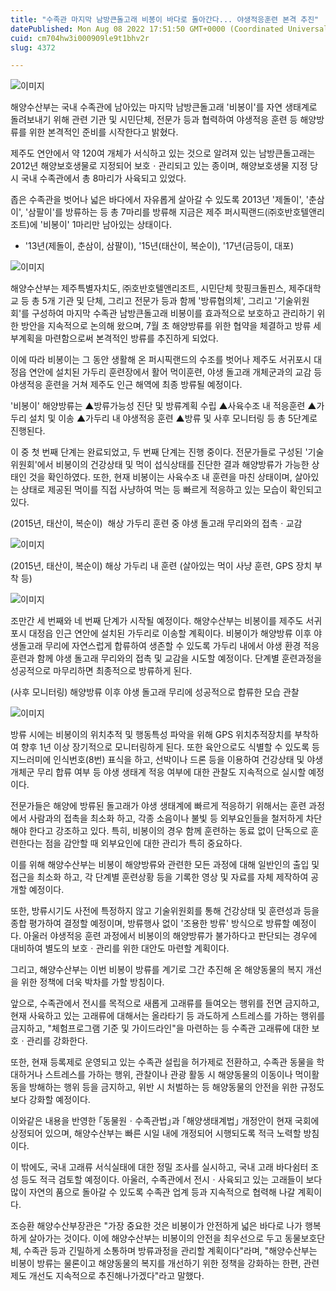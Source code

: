 ```yaml
---
title: "수족관 마지막 남방큰돌고래 비봉이 바다로 돌아간다... 야생적응훈련 본격 추진"
datePublished: Mon Aug 08 2022 17:51:50 GMT+0000 (Coordinated Universal Time)
cuid: cm704hw3i000909le9t1bhv2r
slug: 4372

---
```



![이미지](https://cdn.hashnode.com/res/hashnode/image/upload/v1739256628844/83cc50d3-ea38-438c-942f-a72e7aaa043a.png)

해양수산부는 국내 수족관에 남아있는 마지막 남방큰돌고래 '비봉이'를 자연 생태계로 돌려보내기 위해 관련 기관 및 시민단체, 전문가 등과 협력하여 야생적응 훈련 등 해양방류를 위한 본격적인 준비를 시작한다고 밝혔다.

제주도 연안에서 약 120여 개체가 서식하고 있는 것으로 알려져 있는 남방큰돌고래는 2012년 해양보호생물로 지정되어 보호ㆍ관리되고 있는 종이며, 해양보호생물 지정 당시 국내 수족관에서 총 8마리가 사육되고 있었다.

좁은 수족관을 벗어나 넓은 바다에서 자유롭게 살아갈 수 있도록 2013년 '제돌이', '춘삼이', '삼팔이'를 방류하는 등 총 7마리를 방류해 지금은 제주 퍼시픽랜드(㈜호반호텔앤리조트)에 '비봉이' 1마리만 남아있는 상태이다.

* '13년(제돌이, 춘삼이, 삼팔이), '15년(태산이, 복순이), '17년(금등이, 대포)

![이미지](https://cdn.hashnode.com/res/hashnode/image/upload/v1739256630761/23b1c0f3-c2e7-4d26-b1af-fd10995e7034.png)

해양수산부는 제주특별자치도, ㈜호반호텔앤리조트, 시민단체 핫핑크돌핀스, 제주대학교 등 총 5개 기관 및 단체, 그리고 전문가 등과 함께 '방류협의체', 그리고 '기술위원회'를 구성하여 마지막 수족관 남방큰돌고래 비봉이를 효과적으로 보호하고 관리하기 위한 방안을 지속적으로 논의해 왔으며, 7월 초 해양방류를 위한 협약을 체결하고 방류 세부계획을 마련함으로써 본격적인 방류를 추진하게 되었다.

이에 따라 비봉이는 그 동안 생활해 온 퍼시픽랜드의 수조를 벗어나 제주도 서귀포시 대정읍 연안에 설치된 가두리 훈련장에서 활어 먹이훈련, 야생 돌고래 개체군과의 교감 등 야생적응 훈련을 거쳐 제주도 인근 해역에 최종 방류될 예정이다.

'비봉이' 해양방류는 ▲방류가능성 진단 및 방류계획 수립 ▲사육수조 내 적응훈련 ▲가두리 설치 및 이송 ▲가두리 내 야생적응 훈련 ▲방류 및 사후 모니터링 등 총 5단계로 진행된다.

이 중 첫 번째 단계는 완료되었고, 두 번째 단계는 진행 중이다. 전문가들로 구성된 '기술위원회'에서 비봉이의 건강상태 및 먹이 섭식상태를 진단한 결과 해양방류가 가능한 상태인 것을 확인하였다. 또한, 현재 비봉이는 사육수조 내 훈련을 마친 상태이며, 살아있는 상태로 제공된 먹이를 직접 사냥하여 먹는 등 빠르게 적응하고 있는 모습이 확인되고 있다.

(2015년, 태산이, 복순이)  해상 가두리 훈련 중 야생 돌고래 무리와의 접촉ㆍ교감

![이미지](https://cdn.hashnode.com/res/hashnode/image/upload/v1739256633017/d0365e8c-543b-4f04-813c-e2309e550e3d.png)

(2015년, 태산이, 복순이) 해상 가두리 내 훈련 (살아있는 먹이 사냥 훈련, GPS 장치 부착 등)

![이미지](https://cdn.hashnode.com/res/hashnode/image/upload/v1739256635415/9d3c100f-1949-4417-8a8d-d1cb235bceb5.png)

조만간 세 번째와 네 번째 단계가 시작될 예정이다. 해양수산부는 비봉이를 제주도 서귀포시 대정읍 인근 연안에 설치된 가두리로 이송할 계획이다. 비봉이가 해양방류 이후 야생돌고래 무리에 자연스럽게 합류하여 생존할 수 있도록 가두리 내에서 야생 환경 적응 훈련과 함께 야생 돌고래 무리와의 접촉 및 교감을 시도할 예정이다. 단계별 훈련과정을 성공적으로 마무리하면 최종적으로 방류하게 된다.

(사후 모니터링) 해양방류 이후 야생 돌고래 무리에 성공적으로 합류한 모습 관찰

![이미지](https://cdn.hashnode.com/res/hashnode/image/upload/v1739256638038/e6a36215-dbfa-44a6-b81f-f53582285d60.png)

방류 시에는 비봉이의 위치추적 및 행동특성 파악을 위해 GPS 위치추적장치를 부착하여 향후 1년 이상 장기적으로 모니터링하게 된다. 또한 육안으로도 식별할 수 있도록 등지느러미에 인식번호(8번) 표식을 하고, 선박이나 드론 등을 이용하여 건강상태 및 야생 개체군 무리 합류 여부 등 야생 생태계 적응 여부에 대한 관찰도 지속적으로 실시할 예정이다.

전문가들은 해양에 방류된 돌고래가 야생 생태계에 빠르게 적응하기 위해서는 훈련 과정에서 사람과의 접촉을 최소화 하고, 각종 소음이나 불빛 등 외부요인들을 철저하게 차단해야 한다고 강조하고 있다. 특히, 비봉이의 경우 함께 훈련하는 동료 없이 단독으로 훈련한다는 점을 감안할 때 외부요인에 대한 관리가 특히 중요하다.

이를 위해 해양수산부는 비봉이 해양방류와 관련한 모든 과정에 대해 일반인의 출입 및 접근을 최소화 하고, 각 단계별 훈련상황 등을 기록한 영상 및 자료를 자체 제작하여 공개할 예정이다.

또한, 방류시기도 사전에 특정하지 않고 기술위원회를 통해 건강상태 및 훈련성과 등을 종합 평가하여 결정할 예정이며, 방류행사 없이 '조용한 방류' 방식으로 방류할 예정이다. 아울러 야생적응 훈련 과정에서 비봉이의 해양방류가 불가하다고 판단되는 경우에 대비하여 별도의 보호ㆍ관리를 위한 대안도 마련할 계획이다.

그리고, 해양수산부는 이번 비봉이 방류를 계기로 그간 추진해 온 해양동물의 복지 개선을 위한 정책에 더욱 박차를 가할 방침이다.

앞으로, 수족관에서 전시를 목적으로 새롭게 고래류를 들여오는 행위를 전면 금지하고, 현재 사육하고 있는 고래류에 대해서는 올라타기 등 과도하게 스트레스를 가하는 행위를 금지하고, "체험프로그램 기준 및 가이드라인"을 마련하는 등 수족관 고래류에 대한 보호ㆍ관리를 강화한다.

또한, 현재 등록제로 운영되고 있는 수족관 설립을 허가제로 전환하고, 수족관 동물을 학대하거나 스트레스를 가하는 행위, 관찰이나 관광 활동 시 해양동물의 이동이나 먹이활동을 방해하는 행위 등을 금지하고, 위반 시 처벌하는 등 해양동물의 안전을 위한 규정도 보다 강화할 예정이다.

이와같은 내용을 반영한 ｢동물원ㆍ수족관법｣과 ｢해양생태계법｣ 개정안이 현재 국회에 상정되어 있으며, 해양수산부는 빠른 시일 내에 개정되어 시행되도록 적극 노력할 방침이다.

이 밖에도, 국내 고래류 서식실태에 대한 정밀 조사를 실시하고, 국내 고래 바다쉼터 조성 등도 적극 검토할 예정이다. 아울러, 수족관에서 전시ㆍ사육되고 있는 고래들이 보다 많이 자연의 품으로 돌아갈 수 있도록 수족관 업계 등과 지속적으로 협력해 나갈 계획이다.

조승환 해양수산부장관은 "가장 중요한 것은 비봉이가 안전하게 넓은 바다로 나가 행복하게 살아가는 것이다. 이에 해양수산부는 비봉이의 안전을 최우선으로 두고 동물보호단체, 수족관 등과 긴밀하게 소통하며 방류과정을 관리할 계획이다"라며, "해양수산부는 비봉이 방류는 물론이고 해양동물의 복지를 개선하기 위한 정책을 강화하는 한편, 관련 제도 개선도 지속적으로 추진해나가겠다"라고 말했다.